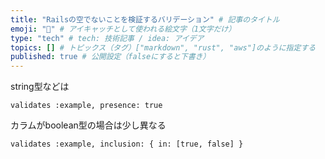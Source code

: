 ```yaml
---
title: "Railsの空でないことを検証するバリデーション" # 記事のタイトル
emoji: "🌟" # アイキャッチとして使われる絵文字（1文字だけ）
type: "tech" # tech: 技術記事 / idea: アイデア
topics: [] # トピックス（タグ）["markdown", "rust", "aws"]のように指定する
published: true # 公開設定（falseにすると下書き）
---
```


string型などは

```
validates :example, presence: true
```

カラムがboolean型の場合は少し異なる

```
validates :example, inclusion: { in: [true, false] }
```